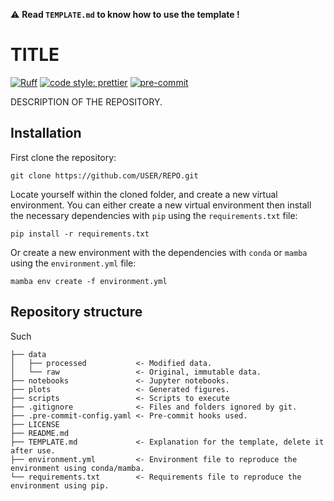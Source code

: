 
⚠️ **Read `TEMPLATE.md` to know how to use the template !**

# TITLE
[![Ruff](https://img.shields.io/endpoint?url=https://raw.githubusercontent.com/astral-sh/ruff/main/assets/badge/v2.json)](https://github.com/astral-sh/ruff)
[![code style: prettier](https://img.shields.io/badge/code_style-prettier-ff69b4.svg?style=flat-square)](https://github.com/prettier/prettier)
[![pre-commit](https://img.shields.io/badge/pre--commit-enabled-brightgreen?logo=pre-commit&logoColor=white)](https://github.com/pre-commit/pre-commit)

DESCRIPTION OF THE REPOSITORY.

## Installation
First clone the repository:

```
git clone https://github.com/USER/REPO.git
```

Locate yourself within the cloned folder, and create a new virtual environment. 
You can either create a new virtual environment then install the necessary dependencies with `pip` using the `requirements.txt` file:

```
pip install -r requirements.txt
```

Or create a new environment with the dependencies with `conda` or `mamba` using the `environment.yml` file:

```
mamba env create -f environment.yml
```

## Repository structure
Such 

```
├── data
│   ├── processed           <- Modified data.
│   └── raw                 <- Original, immutable data.
├── notebooks               <- Jupyter notebooks.
├── plots                   <- Generated figures.
├── scripts                 <- Scripts to execute
├── .gitignore              <- Files and folders ignored by git.
├── .pre-commit-config.yaml <- Pre-commit hooks used.
├── LICENSE
├── README.md
├── TEMPLATE.md             <- Explanation for the template, delete it after use.
├── environment.yml         <- Environment file to reproduce the environment using conda/mamba.
└── requirements.txt        <- Requirements file to reproduce the environment using pip.
```
